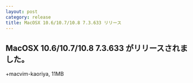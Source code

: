 ```yaml
---
layout: post
category: release
title: MacOSX 10.6/10.7/10.8 7.3.633 リリース
---
```


MacOSX 10.6/10.7/10.8 7.3.633 がリリースされました。
-------------------------------------------------------

+macvim-kaoriya, 11MB
